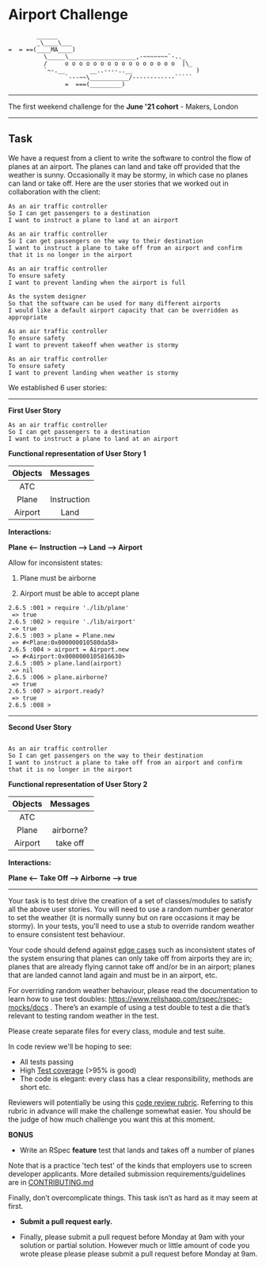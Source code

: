 Airport Challenge
=================

```
        ______
        _\____\___
=  = ==(____MA____)
          \_____\___________________,-~~~~~~~`-.._
          /     o o o o o o o o o o o o o o o o  |\_
          `~-.__       __..----..__                  )
                `---~~\___________/------------`````
                =  ===(_________)

```

----
The first weekend challenge for the **June '21 cohort** - Makers, London

----

Task
-----

We have a request from a client to write the software to control the flow of planes at an airport. The planes can land and take off provided that the weather is sunny. Occasionally it may be stormy, in which case no planes can land or take off.  Here are the user stories that we worked out in collaboration with the client:

```
As an air traffic controller 
So I can get passengers to a destination 
I want to instruct a plane to land at an airport

As an air traffic controller 
So I can get passengers on the way to their destination 
I want to instruct a plane to take off from an airport and confirm that it is no longer in the airport

As an air traffic controller 
To ensure safety 
I want to prevent landing when the airport is full 

As the system designer
So that the software can be used for many different airports
I would like a default airport capacity that can be overridden as appropriate

As an air traffic controller 
To ensure safety 
I want to prevent takeoff when weather is stormy 

As an air traffic controller 
To ensure safety 
I want to prevent landing when weather is stormy 
```


We established 6 user stories:

----

**First User Story**
```
As an air traffic controller 
So I can get passengers to a destination 
I want to instruct a plane to land at an airport
```

**Functional representation of User Story 1**


|        Objects | Messages      |
| :------------: |:-------------:|
| ATC            |               |
| Plane          | Instruction   |
| Airport        | Land          |

**Interactions:**

**Plane <-- Instruction --> Land --> Airport**

Allow for inconsistent states:

  1. Plane must be airborne

  2. Airport must be able to accept plane

```
2.6.5 :001 > require './lib/plane'
 => true 
2.6.5 :002 > require './lib/airport'
 => true 
2.6.5 :003 > plane = Plane.new
 => #<Plane:0x000000010580da58> 
2.6.5 :004 > airport = Airport.new
 => #<Airport:0x0000000105816630> 
2.6.5 :005 > plane.land(airport)
 => nil 
2.6.5 :006 > plane.airborne?
 => true 
2.6.5 :007 > airport.ready?
 => true 
2.6.5 :008 > 
```
----

**Second User Story**

```

As an air traffic controller 
So I can get passengers on the way to their destination 
I want to instruct a plane to take off from an airport and confirm that it is no longer in the airport
```


**Functional representation of User Story 2**

|        Objects | Messages      |
| :------------: |:-------------:|
| ATC            |               |
| Plane          | airborne?     |
| Airport        | take off      |

**Interactions:**

**Plane <-- Take Off --> Airborne --> true**

----
Your task is to test drive the creation of a set of classes/modules to satisfy all the above user stories. You will need to use a random number generator to set the weather (it is normally sunny but on rare occasions it may be stormy). In your tests, you'll need to use a stub to override random weather to ensure consistent test behaviour.

Your code should defend against [edge cases](http://programmers.stackexchange.com/questions/125587/what-are-the-difference-between-an-edge-case-a-corner-case-a-base-case-and-a-b) such as inconsistent states of the system ensuring that planes can only take off from airports they are in; planes that are already flying cannot take off and/or be in an airport; planes that are landed cannot land again and must be in an airport, etc.

For overriding random weather behaviour, please read the documentation to learn how to use test doubles: https://www.relishapp.com/rspec/rspec-mocks/docs . There’s an example of using a test double to test a die that’s relevant to testing random weather in the test.

Please create separate files for every class, module and test suite.

In code review we'll be hoping to see:

* All tests passing
* High [Test coverage](https://github.com/makersacademy/course/blob/main/pills/test_coverage.md) (>95% is good)
* The code is elegant: every class has a clear responsibility, methods are short etc. 

Reviewers will potentially be using this [code review rubric](docs/review.md).  Referring to this rubric in advance will make the challenge somewhat easier.  You should be the judge of how much challenge you want this at this moment.

**BONUS**

* Write an RSpec **feature** test that lands and takes off a number of planes

Note that is a practice 'tech test' of the kinds that employers use to screen developer applicants.  More detailed submission requirements/guidelines are in [CONTRIBUTING.md](CONTRIBUTING.md)

Finally, don’t overcomplicate things. This task isn’t as hard as it may seem at first.

* **Submit a pull request early.**

* Finally, please submit a pull request before Monday at 9am with your solution or partial solution.  However much or little amount of code you wrote please please please submit a pull request before Monday at 9am.
